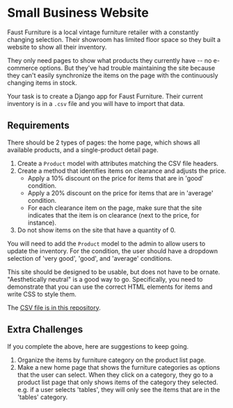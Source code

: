 # Small Business Website

Faust Furniture is a local vintage furniture retailer with a constantly changing selection. Their showroom has limited floor space so they built a website to show all their inventory.

They only need pages to show what products they currently have -- no e-commerce options. But they've had trouble maintaining the site because they can't easily synchronize the items on the page with the continuously changing items in stock.

Your task is to create a Django app for Faust Furniture. Their current inventory is in a `.csv` file and you will have to import that data.

## Requirements

There should be 2 types of pages: the home page, which shows all available products, and a single-product detail page.

1. Create a `Product` model with attributes matching the CSV file headers.
2. Create a method that identifies items on clearance and adjusts the price.
    - Apply a 10% discount on the price for items that are in 'good' condition.
    - Apply a 20% discount on the price for items that are in 'average' condition.
    - For each clearance item on the page, make sure that the site indicates that the item is on clearance (next to the price, for instance).
3. Do not show items on the site that have a quantity of 0.

You will need to add the `Product` model to the admin to allow users to update the inventory. For the condition, the user should have a dropdown selection of 'very good', 'good', and 'average' conditions.

This site should be designed to be usable, but does not have to be ornate. "Aesthetically neutral" is a good way to go. Specifically, you need to demonstrate that you can use the correct HTML elements for items and write CSS to style them.

The [CSV file is in this repository](inventory.csv).

## Extra Challenges

If you complete the above, here are suggestions to keep going.

1. Organize the items by furniture category on the product list page.
2. Make a new home page that shows the furniture categories as options that the user can select. When they click on a category, they go to a product list page that only shows items of the category they selected. e.g. if a user selects 'tables', they will only see the items that are in the 'tables' category.
